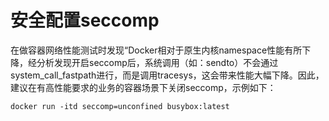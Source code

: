 # 安全配置seccomp<a name="ZH-CN_TOPIC_0184808205"></a>

在做容器网络性能测试时发现“Docker相对于原生内核namespace性能有所下降，经分析发现开启seccomp后，系统调用（如：sendto）不会通过system\_call\_fastpath进行，而是调用tracesys，这会带来性能大幅下降。因此，建议在有高性能要求的业务的容器场景下关闭seccomp，示例如下：

```
docker run -itd seccomp=unconfined busybox:latest
```

